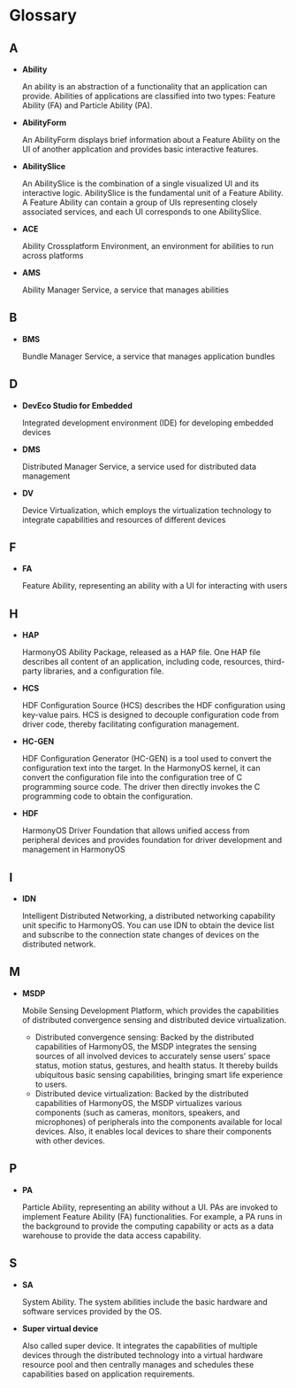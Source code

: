 # Glossary<a name="EN-US_TOPIC_0000001053048859"></a>

## A<a name="en-us_topic_0000001050749051_section1679023922312"></a>

-   **Ability**

    An ability is an abstraction of a functionality that an application can provide. Abilities of applications are classified into two types: Feature Ability \(FA\) and Particle Ability \(PA\).


-   **AbilityForm**

    An AbilityForm displays brief information about a Feature Ability on the UI of another application and provides basic interactive features.


-   **AbilitySlice**

    An AbilitySlice is the combination of a single visualized UI and its interactive logic. AbilitySlice is the fundamental unit of a Feature Ability. A Feature Ability can contain a group of UIs representing closely associated services, and each UI corresponds to one AbilitySlice.

-   **ACE**

    Ability Crossplatform Environment, an environment for abilities to run across platforms

-   **AMS**

    Ability Manager Service, a service that manages abilities


## B<a name="en-us_topic_0000001050749051_section62182102017"></a>

-   **BMS**

    Bundle Manager Service, a service that manages application bundles


## D<a name="en-us_topic_0000001050749051_section1670294920236"></a>

-   **DevEco Studio for Embedded**

    Integrated development environment \(IDE\) for developing embedded devices

-   **DMS**

    Distributed Manager Service, a service used for distributed data management

-   **DV**

    Device Virtualization, which employs the virtualization technology to integrate capabilities and resources of different devices


## F<a name="en-us_topic_0000001050749051_section5406185415236"></a>

-   **FA**

    Feature Ability, representing an ability with a UI for interacting with users


## H<a name="en-us_topic_0000001050749051_section891816813243"></a>

-   **HAP**

    HarmonyOS Ability Package, released as a HAP file. One HAP file describes all content of an application, including code, resources, third-party libraries, and a configuration file.

-   **HCS**

    HDF Configuration Source \(HCS\) describes the HDF configuration using key-value pairs. HCS is designed to decouple configuration code from driver code, thereby facilitating configuration management.


-   **HC-GEN**

    HDF Configuration Generator \(HC-GEN\) is a tool used to convert the configuration text into the target. In the HarmonyOS kernel, it can convert the configuration file into the configuration tree of C programming source code. The driver then directly invokes the C programming code to obtain the configuration.


-   **HDF**

    HarmonyOS Driver Foundation that allows unified access from peripheral devices and provides foundation for driver development and management in HarmonyOS


## I<a name="en-us_topic_0000001050749051_section10124052142516"></a>

-   **IDN**

    Intelligent Distributed Networking, a distributed networking capability unit specific to HarmonyOS. You can use IDN to obtain the device list and subscribe to the connection state changes of devices on the distributed network.


## M<a name="en-us_topic_0000001050749051_section0352490467"></a>

-   **MSDP**

    Mobile Sensing Development Platform, which provides the capabilities of distributed convergence sensing and distributed device virtualization.

    -   Distributed convergence sensing: Backed by the distributed capabilities of HarmonyOS, the MSDP integrates the sensing sources of all involved devices to accurately sense users' space status, motion status, gestures, and health status. It thereby builds ubiquitous basic sensing capabilities, bringing smart life experience to users.
    -   Distributed device virtualization: Backed by the distributed capabilities of HarmonyOS, the MSDP virtualizes various components \(such as cameras, monitors, speakers, and microphones\) of peripherals into the components available for local devices. Also, it enables local devices to share their components with other devices.


## P<a name="en-us_topic_0000001050749051_section779354121411"></a>

-   **PA**

    Particle Ability, representing an ability without a UI. PAs are invoked to implement Feature Ability \(FA\) functionalities. For example, a PA runs in the background to provide the computing capability or acts as a data warehouse to provide the data access capability.


## S<a name="en-us_topic_0000001050749051_section25661636182615"></a>

-   **SA**

    System Ability. The system abilities include the basic hardware and software services provided by the OS.


-   **Super virtual device**

    Also called super device. It integrates the capabilities of multiple devices through the distributed technology into a virtual hardware resource pool and then centrally manages and schedules these capabilities based on application requirements.


